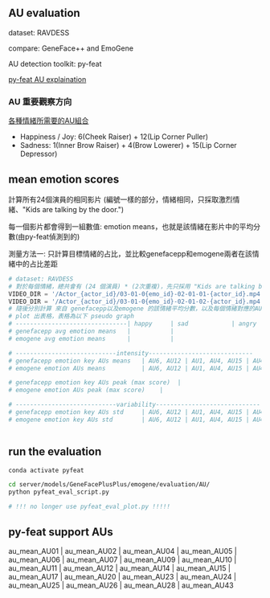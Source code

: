 ## AU evaluation

dataset: RAVDESS

compare: GeneFace++ and EmoGene

AU detection toolkit: py-feat

[py-feat AU explaination](https://py-feat.org/pages/au_reference.html)

### AU 重要觀察方向
[各種情緒所需要的AU組合](https://imotions.com/blog/learning/research-fundamentals/facial-action-coding-system/)

- Happiness / Joy: 6(Cheek Raiser) + 12(Lip Corner Puller)
- Sadness: 1(Inner Brow Raiser) + 4(Brow Lowerer) + 15(Lip Corner Depressor)





## mean emotion scores
計算所有24個演員的相同影片
(編號一樣的部分，情緒相同，只採取激烈情緒、"Kids are talking by the door.")

每一個影片都會得到一組數值: emotion means，也就是該情緒在影片中的平均分數(由py-feat偵測到的)

測量方法一: 只計算目標情緒的占比，並比較genefacepp和emogene兩者在該情緒中的占比差距

```python
# dataset: RAVDESS
# 對於每個情緒，總共會有 (24 個演員) * (2次重複)，先只採用 "Kids are talking by the door."
VIDEO_DIR = '/Actor_{actor_id}/03-01-0{emo_id}-02-01-01-{actor_id}.mp4' # 第一次重複
VIDEO_DIR = '/Actor_{actor_id}/03-01-0{emo_id}-02-01-02-{actor_id}.mp4' # 第二次重複
# 隨後分別計算 來自 genefacepp以及emogene 的該情緒平均分數，以及每個情緒對應的AU
# plot 出表格，表格為以下 pseudo graph
# -------------------------------| happy     | sad            | angry                | fearful                            | disgust         | surprised           | AU25
# genefacepp avg emotion means   |           |
# emogene avg emotion means      |           |

# ----------------------------intensity-----------------------------
# genefacepp emotion key AUs means   | AU6, AU12 | AU1, AU4, AU15 | AU4, AU5, AU7, AU23  | AU1, AU2, AU4, AU5, AU7, AU20, AU26| AU9, AU15, AU16 | AU1, AU2, AU5, AU26 |
# emogene emotion AUs means          | AU6, AU12 | AU1, AU4, AU15 | AU4, AU5, AU7, AU23  | AU1, AU2, AU4, AU5, AU7, AU20, AU26| AU9, AU15, AU16 | AU1, AU2, AU5, AU26 |

# genefacepp emotion key AUs peak (max score)  |
# emogene emotion AUs peak (max score)    | 

# ----------------------------variability-----------------------------
# genefacepp emotion key AUs std     | AU6, AU12 | AU1, AU4, AU15 | AU4, AU5, AU7, AU23  | AU1, AU2, AU4, AU5, AU7, AU20, AU26| AU9, AU15, AU16 | AU1, AU2, AU5, AU26 |
# emogene emotion key AUs std        | AU6, AU12 | AU1, AU4, AU15 | AU4, AU5, AU7, AU23  | AU1, AU2, AU4, AU5, AU7, AU20, AU26| AU9, AU15, AU16 | AU1, AU2, AU5, AU26 |



```

## run the evaluation
```bash
conda activate pyfeat

cd server/models/GeneFacePlusPlus/emogene/evaluation/AU/
python pyfeat_eval_script.py 

# !!! no longer use pyfeat_eval_plot.py !!!!!

```


## py-feat support AUs

au_mean_AU01       | au_mean_AU02       | au_mean_AU04       | au_mean_AU05       | au_mean_AU06        | au_mean_AU07       | au_mean_AU09       | au_mean_AU10       | au_mean_AU11       | au_mean_AU12        | au_mean_AU14        | au_mean_AU15       | au_mean_AU17    | au_mean_AU20       | au_mean_AU23        | au_mean_AU24        | au_mean_AU25       | au_mean_AU26       | au_mean_AU28        | au_mean_AU43        